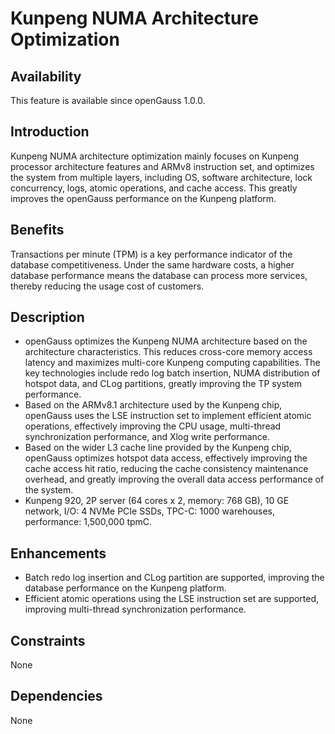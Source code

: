 # Kunpeng NUMA Architecture Optimization<a name="EN-US_TOPIC_0000001135548527"></a>

## Availability<a name="section1820817472142"></a>

This feature is available since openGauss 1.0.0.

## Introduction<a name="section595916321417"></a>

Kunpeng NUMA architecture optimization mainly focuses on Kunpeng processor architecture features and ARMv8 instruction set, and optimizes the system from multiple layers, including OS, software architecture, lock concurrency, logs, atomic operations, and cache access. This greatly improves the openGauss performance on the Kunpeng platform.

## Benefits<a name="section1889785041315"></a>

Transactions per minute \(TPM\) is a key performance indicator of the database competitiveness. Under the same hardware costs, a higher database performance means the database can process more services, thereby reducing the usage cost of customers.

## Description<a name="section3050790"></a>

-   openGauss optimizes the Kunpeng NUMA architecture based on the architecture characteristics. This reduces cross-core memory access latency and maximizes multi-core Kunpeng computing capabilities. The key technologies include redo log batch insertion, NUMA distribution of hotspot data, and CLog partitions, greatly improving the TP system performance.
-   Based on the ARMv8.1 architecture used by the Kunpeng chip, openGauss uses the LSE instruction set to implement efficient atomic operations, effectively improving the CPU usage, multi-thread synchronization performance, and Xlog write performance.
-   Based on the wider L3 cache line provided by the Kunpeng chip, openGauss optimizes hotspot data access, effectively improving the cache access hit ratio, reducing the cache consistency maintenance overhead, and greatly improving the overall data access performance of the system.
-   Kunpeng 920, 2P server \(64 cores x 2, memory: 768 GB\), 10 GE network, I/O: 4 NVMe PCIe SSDs, TPC-C: 1000 warehouses, performance: 1,500,000 tpmC.

## Enhancements<a name="section27457110"></a>

-   Batch redo log insertion and CLog partition are supported, improving the database performance on the Kunpeng platform.
-   Efficient atomic operations using the LSE instruction set are supported, improving multi-thread synchronization performance.

## Constraints<a name="section06531946143616"></a>

None

## Dependencies<a name="section45787398"></a>

None

